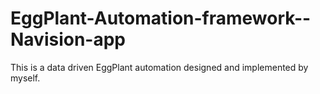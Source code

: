 # EggPlant-Automation-framework--Navision-app
This is a data driven EggPlant automation designed and implemented by myself.

